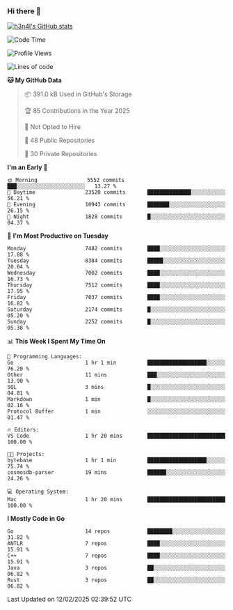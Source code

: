 ### Hi there 👋

[![h3n4l's GitHub stats](https://github-readme-stats.vercel.app/api?username=h3n4l&count_private=true&show_icons=true&theme=radical)](https://github.com/h3n4l/github-readme-stats)

<!--START_SECTION:waka-->
![Code Time](http://img.shields.io/badge/Code%20Time-2%2C055%20hrs%2054%20mins-blue)

![Profile Views](http://img.shields.io/badge/Profile%20Views-0-blue)

![Lines of code](https://img.shields.io/badge/From%20Hello%20World%20I%27ve%20Written-16.5%20million%20lines%20of%20code-blue)

**🐱 My GitHub Data** 

> 📦 391.0 kB Used in GitHub's Storage 
 > 
> 🏆 85 Contributions in the Year 2025
 > 
> 🚫 Not Opted to Hire
 > 
> 📜 48 Public Repositories 
 > 
> 🔑 30 Private Repositories 
 > 
**I'm an Early 🐤** 

```text
🌞 Morning                5552 commits        ███░░░░░░░░░░░░░░░░░░░░░░   13.27 % 
🌆 Daytime                23520 commits       ██████████████░░░░░░░░░░░   56.21 % 
🌃 Evening                10943 commits       ███████░░░░░░░░░░░░░░░░░░   26.15 % 
🌙 Night                  1828 commits        █░░░░░░░░░░░░░░░░░░░░░░░░   04.37 % 
```
📅 **I'm Most Productive on Tuesday** 

```text
Monday                   7482 commits        ████░░░░░░░░░░░░░░░░░░░░░   17.88 % 
Tuesday                  8384 commits        █████░░░░░░░░░░░░░░░░░░░░   20.04 % 
Wednesday                7002 commits        ████░░░░░░░░░░░░░░░░░░░░░   16.73 % 
Thursday                 7512 commits        ████░░░░░░░░░░░░░░░░░░░░░   17.95 % 
Friday                   7037 commits        ████░░░░░░░░░░░░░░░░░░░░░   16.82 % 
Saturday                 2174 commits        █░░░░░░░░░░░░░░░░░░░░░░░░   05.20 % 
Sunday                   2252 commits        █░░░░░░░░░░░░░░░░░░░░░░░░   05.38 % 
```


📊 **This Week I Spent My Time On** 

```text
💬 Programming Languages: 
Go                       1 hr 1 min          ███████████████████░░░░░░   76.20 % 
Other                    11 mins             ███░░░░░░░░░░░░░░░░░░░░░░   13.90 % 
SQL                      3 mins              █░░░░░░░░░░░░░░░░░░░░░░░░   04.81 % 
Markdown                 1 min               █░░░░░░░░░░░░░░░░░░░░░░░░   02.16 % 
Protocol Buffer          1 min               ░░░░░░░░░░░░░░░░░░░░░░░░░   01.47 % 

🔥 Editors: 
VS Code                  1 hr 20 mins        █████████████████████████   100.00 % 

🐱‍💻 Projects: 
bytebase                 1 hr 1 min          ███████████████████░░░░░░   75.74 % 
cosmosdb-parser          19 mins             ██████░░░░░░░░░░░░░░░░░░░   24.26 % 

💻 Operating System: 
Mac                      1 hr 20 mins        █████████████████████████   100.00 % 
```

**I Mostly Code in Go** 

```text
Go                       14 repos            ████████░░░░░░░░░░░░░░░░░   31.82 % 
ANTLR                    7 repos             ████░░░░░░░░░░░░░░░░░░░░░   15.91 % 
C++                      7 repos             ████░░░░░░░░░░░░░░░░░░░░░   15.91 % 
Java                     3 repos             ██░░░░░░░░░░░░░░░░░░░░░░░   06.82 % 
Rust                     3 repos             ██░░░░░░░░░░░░░░░░░░░░░░░   06.82 % 
```




 Last Updated on 12/02/2025 02:39:52 UTC
<!--END_SECTION:waka-->

